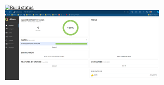 [![Build status](https://ci.appveyor.com/api/projects/status/wp3dn6ml6op2t4ov/branch/main?svg=true)](https://ci.appveyor.com/project/IvNK-230/hw-patterns/branch/main)
![img.png](img.png)